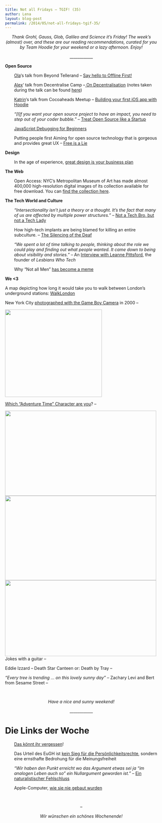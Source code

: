 ```yaml
---
title: Not all Fridays – TGIF! (35)
author: Lena
layout: blog-post
permalink: /2014/05/not-all-fridays-tgif-35/
---
```

<p style="text-align: center;">
  <em>Thank Grohl, Gauss, Glob, Galileo and Science it’s Friday! The week’s (almost) over, and these are our reading recommendations, curated for you by Team Hoodie for your weekend or a lazy afternoon. Enjoy!</em>
</p>

<p style="text-align: center;">
  ____________
</p>

**Open Source**

<p style="padding-left: 30px;">
  <a href="http://twitter.com/misprintedtype">Ola</a>&#8216;s talk from Beyond Tellerand – <a href="https://speakerdeck.com/zoepage/say-hello-to-offline-first">Say hello to Offline First!</a>
</p>

<p style="padding-left: 30px;">
  <a href="http://twitter.com/espylaub">Alex</a>&#8216; talk from Decentralise Camp –<a href="https://speakerdeck.com/espylaub/on-decentralisation"> On Decentralisation</a> (notes taken during the talk can be found <a href="http://etherpad.decentralizecamp.com/p/alex">here</a>)
</p>

<p style="padding-left: 30px;">
  <a href="http://twitter.com/kaalita">Katrin</a>&#8216;s talk from Cocoaheads Meetup – <a href="https://speakerdeck.com/kaalita/building-your-first-ios-app-with-hoodie">Building your first iOS app with Hoodie</a>
</p>

<p style="padding-left: 30px;">
  <em>&#8220;[I]f you want your open source project to have an impact, you need to step out of your coder bubble.&#8221;</em> – <a href="https://hacks.mozilla.org/2014/05/open-source-marketing-with-velocityjs/">Treat Open Source like a Startup</a>
</p>

<p style="padding-left: 30px;">
  <a href="http://juliepagano.com/blog/2014/05/18/javascript-debugging-for-beginners/">JavaScript Debugging for Beginners</a>
</p>

<p style="padding-left: 30px;">
  Putting people first Aiming for open source technology that is gorgeous and provides great UX – <a href="https://www.youtube.com/watch?v=ldhHkVjLe7A">Free is a Lie</a>
</p>

**Design**

<p style="padding-left: 30px;">
  In the age of experience, <a href="https://zapier.com/blog/aral-balkan-design-talk/">great design is your business plan</a>
</p>

**The Web**

<p style="padding-left: 30px;">
  Open Access: NYC&#8217;s Metropolitan Museum of Art has made almost 400,000 high-resolution digital images of its collection available for free download. You can <a href="http://www.metmuseum.org/collection/the-collection-online">find the collection here</a>. <!--more-->
</p>

**The Tech World and Culture**

<p class="post-field subtitle post-subtitle _RIL_KEEPER_CLASS_" style="padding-left: 30px;">
  <em>&#8220;Intersectionality isn’t just a theory or a thought. It’s the fact that many of us are affected by multiple power structures.&#8221; – </em><a href="http://modelviewculture.com/pieces/not-a-tech-bro-but-not-a-tech-lady">Not a Tech Bro, but not a Tech Lady</a>
</p>

<p class="post-field subtitle post-subtitle _RIL_KEEPER_CLASS_" style="padding-left: 30px;">
  How high-tech implants are being blamed for killing an entire subculture. – <a href="https://medium.com/matter/22979c8ec9d6">The Silencing of the Deaf</a>
</p>

<p style="padding-left: 30px;">
  <em>&#8220;We spent a lot of time talking to people, thinking about the role we could play and finding out what people wanted. It came down to being about visibility and stories.&#8221; – </em>An <a href="http://modelviewculture.com/pieces/interview-with-leanne-pittsford-of-lesbians-who-tech">Interview with Leanne Pittsford</a>, the founder of <em>Lesbians Who Tech</em>
</p>

<p class="post-field subtitle post-subtitle _RIL_KEEPER_CLASS_" style="padding-left: 30px;">
  Why &#8220;Not all Men&#8221; <a href="http://www.vox.com/2014/5/15/5720332/heres-why-women-have-turned-the-not-all-men-objection-into-a-meme">has become a meme</a>
</p>

**We <3**

A map depicting how long it would take you to walk between London&#8217;s underground stations: [WalkLondon][1]

<p class="entry-header">
  New York City <a href="http://www.ironicsans.com/2014/05/new_york_city_in_2000_photogra.html">photographed with the Game Boy Camera</a> in 2000 –
</p>

<p class="entry-header">
  <a href="http://www.ironicsans.com/2014/05/new_york_city_in_2000_photogra.html"><img class="alignnone" src="http://www.ironicsans.com/images/DF_GAMEBOY_PIZZA.jpg" alt="" width="320" height="288" /></a>
</p>

[Which &#8220;Adventure Time&#8221; Character are you][2]? –

<a href="http://d1mxyp5ceukbya.cloudfront.net/images/adventuretime-awake.gif" rel="lightbox[1537]" title="Not all Fridays – TGIF! (35)"><img class="alignnone" src="http://d1mxyp5ceukbya.cloudfront.net/images/adventuretime-awake.gif" alt="" width="500" height="280" /></a> <a href="http://mrwgifs.com/wp-content/uploads/2013/06/Lumpy-Space-Princess-Pretending-Life-Is-Great-On-Adventure-Time-Gif.gif" rel="lightbox[1537]" title="Not all Fridays – TGIF! (35)"><img class="alignnone" src="http://mrwgifs.com/wp-content/uploads/2013/06/Lumpy-Space-Princess-Pretending-Life-Is-Great-On-Adventure-Time-Gif.gif" alt="" width="500" height="278" /></a> <a href="http://31.media.tumblr.com/69a8354a46ace9f6a1c6c23ad7f70ba6/tumblr_mgbxluEz2T1rfqcy5o1_500.gif" rel="lightbox[1537]" title="Not all Fridays – TGIF! (35)"><img class="alignnone" src="http://31.media.tumblr.com/69a8354a46ace9f6a1c6c23ad7f70ba6/tumblr_mgbxluEz2T1rfqcy5o1_500.gif" alt="" width="500" height="250" /></a>
Jokes with a guitar –



Eddie Izzard – Death Star Canteen or: Death by Tray –



*&#8220;Every tree is trending … on this lovely sunny day&#8221;* – Zachary Levi and Bert from Sesame Street –



&nbsp;

<p style="text-align: center;">
  <em>Have a nice and sunny weekend!<br /> </em>
</p>

<p style="text-align: center;">
  ____________
</p>

# Die Links der Woche

<p style="padding-left: 30px;">
  <a href="http://daskoenntihrvergessen.tumblr.com/">Das könnt ihr vergessen</a>!
</p>

<p style="padding-left: 30px;">
  Das Urteil des EuGH ist <a href="http://www.freitag.de/autoren/the-guardian/kein-sieg-fuer-die-persoenlichkeitsrechte">kein Sieg für die Persönlichkeitsrechte</a>, sondern eine ernsthafte Bedrohung für die Meinungsfreiheit
</p>

<p style="padding-left: 30px;">
  <em>&#8220;Wir haben den Punkt erreicht wo das Argument etwas sei ja “im analogen Leben auch so” ein Nullargument geworden ist.&#8221; – </em><a href="http://connected.tante.cc/2014/05/19/ein-naturalistischer-fehlschluss/">Ein naturalistischer Fehlschluss</a>
</p>

<p style="padding-left: 30px;">
  Apple-Computer, <a href="http://www.zeit.de/digital/2014-05/fs-genial-einfach-apple-design-arnoldsche-art-publishers">wie sie nie gebaut wurden</a>
</p>

&nbsp;

<p style="text-align: center;">
  –
</p>

<p style="text-align: center;">
  <em>Wir wünschen ein schönes Wochenende!<br /> </em>
</p>

 [1]: http://www.aryjoecreatives.com/walklondon
 [2]: http://www.buzzfeed.com/juliapugachevsky/which-adventure-time-character-are-you